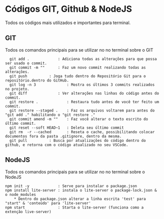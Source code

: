 # Códigos GIT, Github & NodeJS

Todos os códigos mais utilizados e importantes para terminal.

## GIT

Todos os comandos principais para se utilizar no no terminal sobre o GIT

```
  git add . 	 	    : Adiciona todas as alterações para que possa ser usado o commit.
  git commit -m "" 	    : Faz um novo commit realizando todas as alterações.
  git push 	 	    : Joga tudo dentro do Repositório Git para o repositório.dentro do GitHub.
  git log -n 3	            : Mostra os últimos 3 commits realizados no projeto.
  git diff	            : Ver alterações nas linhas do código antes do commit.
  git restore .	            : Restaura tudo antes de você ter feito um commit.
  git restore --staged .    : Faz os arquivos voltarem para antes do "git add ." habilitando o "git restore ."
  git commit amend -m ""    : Faz você alterar o texto escrito do último commit.
  git reset --soft HEAD~1   : Deleta seu último commit
  git rm  -r --cached	    : Reseta o cache, possibilitando colocar documentos fora da pasta .gitignore, dentro da mesma.
  git pull		    : Busca por atualizações do código dentro do github, e retorna com o código atualizado no seu VSCode.
```
## NodeJS

Todos os comandos principais para se utilizar no no terminal sobre o NodeJS

```
npm init -y             : Serve para instalar o package.json
npm install lite-server : instala o lite-server o package-lock.json & o node_modules
    * Dentro do package.json alterar a linha escrita 'test' para "start" & 'conteúdo' para 'lite-server'
npm start               : Starta o lite-server (funciona como a extenção live-server)  
```
